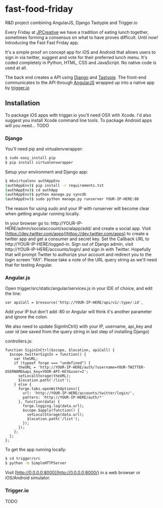 # fast-food-friday

R&amp;D project combining AngularJS, Django Tastypie and Trigger.io 

Every Friday at [JPCreative](http://jpcreative.co.uk) we have a tradition of eating lunch together, sometimes forming a consensus on what to have proves difficult.  Until now!  Introducing the Fast Fast Friday app.

It's a simple proof on concept app for iOS and Android that allows users to sign in via twitter, suggest and vote for their preferred lunch menu. It's coded completely in Python, HTML, CSS and JavaScript.  No native code is used at all.

The back end creates a API using [Django](https://www.djangoproject.com) and [Tastypie](http://tastypieapi.org). The front-end communicates to the API through [AngularJS](http://angularjs.org/) wrapped up into a native app by [trigger.io](https://trigger.io/)

## Installation

To package iOS apps with trigger.io you'll need OSX with Xcode. I'd also suggest you install Xcode command line tools.
To package Android apps will you need... TODO

### Django

You'll need pip and virtualenvwrapper:
```bash
$ sudo easy_install pip
$ pip install virtualenvwrapper
```

Setup your environment and Django app:
```bash
$ mkvirtualenv authAppEnv
(authAppEnv)$ pip install -r requirements.txt
(authAppEnv)$ cd authApp
(authAppEnv)$ python manage.py syncdb
(authAppEnv)$ sudo python manage.py runserver YOUR-IP-HERE:80
```

The reason for using sudo and your IP with runserver will become clear when getting angular running locally.

In your browser go to: http://YOUR-IP-HERE/admin/socialaccount/socialapp/add/ and create a social app.
Visit [https://dev.twitter.com/apps](https://dev.twitter.com/apps) to create a twitter app and get a consumer and secret key. Set the Callback URL to http://YOUR-IP-HERE/logged-in.
Sign out of Django admin, visit http://YOUR-IP-HERE/accounts/login/ and sign in with Twitter. Hopefully that will prompt Twitter to authorize your account and redirect you to the login screen 'YAY'.  Please take a note of the URL query string as we'll need that for testing Angular.

### Angular.js

Open trigger/src/static/angular/services.js in your IDE of choice, and edit the line:

```
var apiCall = $resource('http://YOUR-IP-HERE/api/v1/:type/:id',
```

Add your IP but don't add :80 or Angular will think it's another parameter and ignore the colon. 

We also need to update SiginInCtrl() with your IP, username, api_key and user id (we saved from the query string in last step of installing Django) 

controllers.js:
```
function SiginInCtrl($scope, $location, apiCall) {
  $scope.twitterSignIn = function() {
    var theURL;
    if (typeof forge === "undefined") {
      theURL = 'http://YOUR-IP-HERE/auth/?username=YOUR-TWITTER-USERNAME&api_key=YOUR-API-KEY&user=2';
      setLocalStorage(theURL);
      $location.path('/list');
    } else {
      forge.tabs.openWithOptions({
        url: 'http://YOUR-IP-HERE/accounts/twitter/login/',
        pattern: 'http://YOUR-IP-HERE/auth/*'
      }, function(data) {
        forge.logging.log(data.url);
        $scope.$apply(function() {
          setLocalStorage(data.url);
          $location.path('/list');
        });
      });
    };
  };
};
```

To get the app running locally: 
```bash
$ cd trigger/src
$ python -m SimpleHTTPServer
```

Visit [http://0.0.0.0:8000](http://0.0.0.0:8000/) in a web browser or iOS/Android simulator.  


### Trigger.io

TODO